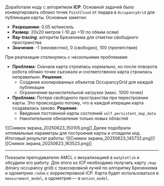 Доработали ноду с алгоритмом **ICP**. Основной задачей было конвертировать облако точек `PointCloud` от лидара в `OccupancyGrid` для публикации карты. Основные заметки:
- **Разрешение**: 0.05 м/пиксель
- **Размер**: 20x20 метров (-10 до +10 по обеим осям)
- **Ray-tracing**: алгоритм Брезенхема для отметки свободного пространства
- **Значения**: -1 (неизвестно), 0 (свободно), 100 (препятствие)

При реализации столкнулись с несколькими проблемами:
- **Проблема**: Сначала карта строилась нормально, но после поворота робота облако точек съезжало и соответственно карта строилась неправильно. 
	**Решение**:
	- Создание изолированных объектов OccupancyGrid для каждой публикации
	- Ограничение вычислительной нагрузки (макс. 1000 точек)
- **Проблема**: Потеря свободного пространства при перестроении карты. Это происходило потому, что в каждой итерации карта создавалась заново.
	**Решение**:
	- Введение постоянной карты состояний `self.persistent_map_data`
	- Накопительное обновление только новых областей

![[Снимок экрана_20250623_150105.png]]
Далее подобрали оптимальные параметры для построения карты и отладили код.
Итоговый результат работы:
![[Снимок экрана_20250623_145732.png]]![[Снимок экрана_20250623_163523.png]]

---

Показали преподавателю AMCL с визуализацией в `matplotlib` и обсудили его работу. Для этого из ICP необходимо получать карту `/map` (binary occupancy grid) с трассировкой лучей по алгоритму Брезенхема и одометрию `/odom` с корректировкой ICP. Карта будет использоваться в `measurement_model`, а одометрия — в `motion_model`.
